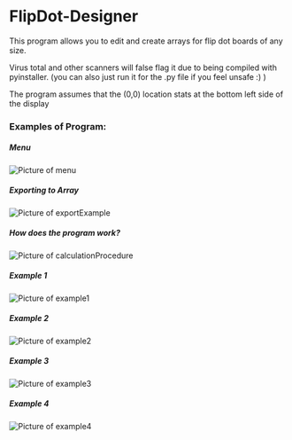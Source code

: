 # FlipDot-Designer
This program allows you to edit and create arrays for flip dot boards of any size.

Virus total and other scanners will false flag it due to being compiled with pyinstaller. (you can also just run it for the .py file if you feel unsafe :) )

The program assumes that the (0,0) location stats at the bottom left side of the display 

### Examples of Program:

##### Menu
![Picture of menu](images/menu.png)

##### Exporting to Array
![Picture of exportExample](images/exportExample.png)

##### How does the program work?
![Picture of calculationProcedure](images/calculationProcedure.png)

##### Example 1
![Picture of example1](images/example1.png)

##### Example 2
![Picture of example2](images/example2.png)

##### Example 3
![Picture of example3](images/example3.png)

##### Example 4
![Picture of example4](images/example4.png)
